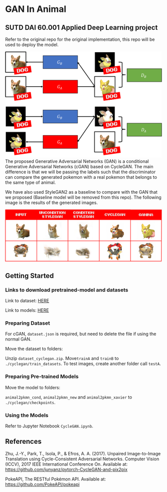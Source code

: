 # GAN In Animal
## SUTD DAI 60.001 Applied Deep Learning project
Refer to the original repo for the original implementation, this repo will be used to deploy the model.

![Image](./imgs/ganina.png)
The proposed Generative Adversarial Networks (GAN) is a conditional Generative Adversarial Networks (cGAN) based on CycleGAN. The main difference is that we will be passing the labels such that the discriminator can compare the generated pokemon with a real pokemon that belongs to the same type of animal.

We have also used StyleGAN2 as a baseline to compare with the GAN that we proposed (Baseline model will be removed from this repo). The following image is the results of the generated images.

![Image](./imgs/comparison.png)

## Getting Started

### Links to download pretrained-model and datasets

Link to dataset: [HERE](https://drive.google.com/file/d/1QHY-0eYQYZe_u9keyIkSYFyldKgUBEiL/view?usp=share_link)

Link to models: [HERE](https://drive.google.com/file/d/1Dry20HKoD7-oiXlKVs-dkKg1AcYKPk4T/view?usp=share_link)

### Preparing Dataset

For cGAN, `dataset.json` is required, but need to delete the file if using the normal GAN.

Move the dataset to folders:

Unzip `dataset_cyclegan.zip`. Move`trainA` and `trainB` to `./cyclegan/train_datasets`. To test images, create another folder call `testA`.

### Preparing Pre-trained Models

Move the model to folders:

`animal2pkmn_cond`, `animal2pkmn_new` and `animal2pkmn_xavier` to `./cyclegan/checkpoints`.

### Using the Models

Refer to Jupyter Notebook `CycleGAN.ipynb`.

## References

Zhu, J.-Y., Park, T., Isola, P., & Efros, A. A. (2017). Unpaired Image-to-Image Translation using Cycle-Consistent Adversarial Networks. Computer Vision (ICCV), 2017 IEEE International Conference On. Available at: https://github.com/junyanz/pytorch-CycleGAN-and-pix2pix

PokeAPI, The RESTful Pokémon API. Available at: https://github.com/PokeAPI/pokeapi
